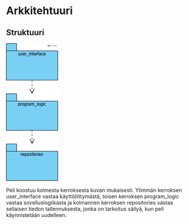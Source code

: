 # Arkkitehtuuri

## Struktuuri

![pakkauskaavio](./kuvat/pakkauskaavio.png)

Peli koostuu kolmesta kerroksesta kuvan mukaisesti. Ylimmän kerroksen user_interface vastaa käyttöliittymästä, toisen kerroksen program_logic vastaa sovelluslogiikasta ja kolmannen kerroksen repositories vastaa sellaisen tiedon tallennuksesta, jonka on tarkoitus säilyä, kun peli käynnistetään uudelleen.